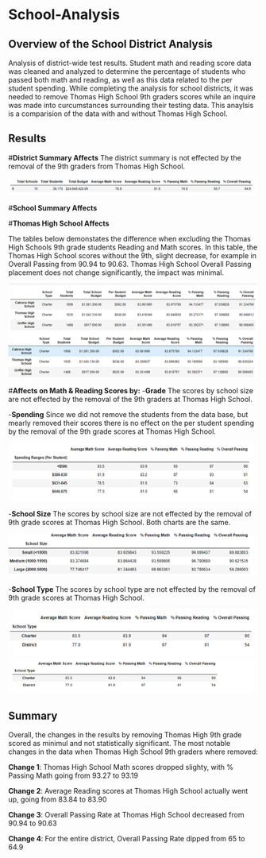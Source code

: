 # School-Analysis  

## Overview of the School District Analysis
Analysis of district-wide test results. Student math and reading score data was cleaned and analyzed to determine the percentage of students who passed both math and reading, as well as this data related to the per student spending. While completing the analysis for school districts, it was needed to remove Thomas High School 9th graders scores while an inquire was made into curcumstances surrounding their testing data. This anaylsis is a comparision of the data with and without Thomas High School. 

## Results 
#**District Summary Affects**
The district summary is not effected by the removal of the 9th graders from Thomas High School.  


![District Summary All Schools](Images/District_Summary_All_School.png)

#**School Summary Affects**


#**Thomas High School Affects**

The tables below demonstates the difference when excluding the Thomas High Schools 9th grade students Reading and Math scores. In this table, the Thomas High School scores without the 9th, slight decrease, for example in Overall Passing from 90.94 to 90.63. Thomas High School Overall Passing placement does not change significantly, the impact was minimal. 


![Rated School Summary](Images/By_School_Summary_Rated.png)
![Rated School Summary No THS](Images/By_School_Summary_Rated_NoTHS.png)


#**Affects on Math & Reading Scores by:**
-**Grade**
The scores by school size are not effected by the removal of the 9th graders at Thomas High School. 

-**Spending**
Since we did not remove the students from the data base, but mearly removed their scores there is no effect on the per student spending by the removal of the 9th grade scores at Thomas High School. 


![Scores by Spending](Images/Scores_by_Spending.png)
     
-**School Size**
The scores by school size are not effected by the removal of 9th grade scores at Thomas High School.  Both charts are the same. 


![Scores by School Size](Images/Scores_by_size.png)

-**School Type**
The scores by school type are not effected by the removal of 9th grade scores at Thomas High School. 


![Effects on the Reading and Math Scores by School Type](Images/Scores_all_school.png)
![Effects on the Reading and Math Scores by School Types no THS](Images/Scores_No_THS.png)

## Summary
Overall, the changes in the results by removing Thomas High 9th grade scored as minimul and not statistically significant. The most notable changes in the data when Thomas High School 9th graders where removed:

**Change 1**:  Thomas High School Math scores dropped slighty, with % Passing Math going from 93.27 to 93.19

**Change 2**: Average Reading scores at Thomas High School actually went up, going from 83.84 to 83.90

**Change 3**: Overall Passing Rate at Thomas High School decreased from 90.94 to 90.63

**Change 4**: For the entire district, Overall Passing Rate dipped from 65 to 64.9